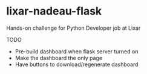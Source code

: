 # lixar-nadeau-flask
Hands-on challenge for Python Developer job at Lixar

TODO
- Pre-build dashboard when flask server turned on
- Make the dashboard the only page
- Have buttons to download/regenerate dashboard
